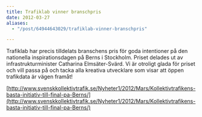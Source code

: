 ```yaml
---
title: Trafiklab vinner branschpris
date: 2012-03-27
aliases: 
  - "/post/64944643029/trafiklab-vinner-branschpris"

---
```

Trafiklab har precis tilldelats branschens pris för goda intentioner på den nationella inspirationsdagen på Berns i Stockholm. Priset delades ut av infrastrukturminister Catharina Elmsäter-Svärd. Vi är otroligt glada för priset och vill passa på och tacka alla kreativa utvecklare som visar att öppen trafikdata är vägen framåt! 

[http://www.svenskkollektivtrafik.se/Nyheter1/2012/Mars/Kollektivtrafikens-basta-initiativ-till-final-pa-Berns/](http://www.svenskkollektivtrafik.se/Nyheter1/2012/Mars/Kollektivtrafikens-basta-initiativ-till-final-pa-Berns/)